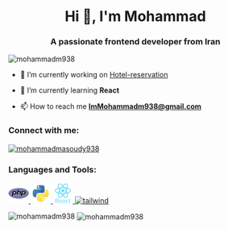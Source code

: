 <h1 align="center">Hi 👋, I'm Mohammad</h1>
<h3 align="center">A passionate frontend developer from Iran</h3>

<p align="left"> <img src="https://komarev.com/ghpvc/?username=mohammadm938&label=Profile%20views&color=0e75b6&style=flat" alt="mohammadm938" /> </p>

- 🔭 I’m currently working on [Hotel-reservation](https://github.com/mohammadm938/Hotel-reservation.git)

- 🌱 I’m currently learning **React**

- 📫 How to reach me **ImMohammadm938@gmail.com**

<h3 align="left">Connect with me:</h3>
<p align="left">
<a href="https://linkedin.com/in/mohammadmasoudy938" target="blank"><img align="center" src="https://raw.githubusercontent.com/rahuldkjain/github-profile-readme-generator/master/src/images/icons/Social/linked-in-alt.svg" alt="mohammadmasoudy938" height="30" width="40" /></a>
</p>

<h3 align="left">Languages and Tools:</h3>
<p align="left"> <a href="https://www.php.net" target="_blank" rel="noreferrer"> <img src="https://raw.githubusercontent.com/devicons/devicon/master/icons/php/php-original.svg" alt="php" width="40" height="40"/> </a> <a href="https://www.python.org" target="_blank" rel="noreferrer"> <img src="https://raw.githubusercontent.com/devicons/devicon/master/icons/python/python-original.svg" alt="python" width="40" height="40"/> </a> <a href="https://reactjs.org/" target="_blank" rel="noreferrer"> <img src="https://raw.githubusercontent.com/devicons/devicon/master/icons/react/react-original-wordmark.svg" alt="react" width="40" height="40"/> </a> <a href="https://tailwindcss.com/" target="_blank" rel="noreferrer"> <img src="https://www.vectorlogo.zone/logos/tailwindcss/tailwindcss-icon.svg" alt="tailwind" width="40" height="40"/> </a> </p>

<p><img align="left" src="https://github-readme-stats.vercel.app/api/top-langs?username=mohammadm938&show_icons=true&locale=en&layout=compact" alt="mohammadm938" /></p>

<p>&nbsp;<img align="center" src="https://github-readme-stats.vercel.app/api?username=mohammadm938&show_icons=true&locale=en" alt="mohammadm938" /></p>
